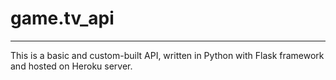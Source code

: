# game.tv_api 
*****
This is a basic and custom-built API, written in Python with Flask framework and hosted on Heroku server.